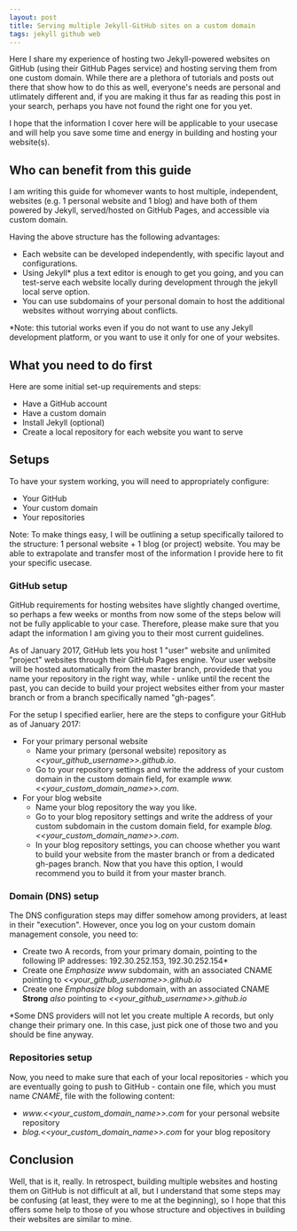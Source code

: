 ```yaml
---
layout: post
title: Serving multiple Jekyll-GitHub sites on a custom domain
tags: jekyll github web
---
```


Here I share my experience of hosting two Jekyll-powered websites on GitHub (using their GitHub Pages service) and hosting serving them from one custom domain. While there are a plethora of tutorials and posts out there that show how to do this as well, everyone's needs are personal and utlimately different and, if you are making it thus far as reading this post in your search, perhaps you have not found the right one for you yet.

I hope that the information I cover here will be applicable to your usecase and will help you save some time and energy in building and hosting your website(s).


## Who can benefit from this guide

I am writing this guide for whomever wants to host multiple, independent, websites (e.g. 1 personal website and 1 blog) and have both of them powered by Jekyll, served/hosted on GitHub Pages, and accessible via custom domain.

Having the above structure has the following advantages:

- Each website can be developed independently, with specific layout and configurations.
- Using Jekyll* plus a text editor is enough to get you going, and you can test-serve each website locally during development through the jekyll local serve option.
- You can use subdomains of your personal domain to host the additional websites without worrying about conflicts.

*Note: this tutorial works even if you do not want to use any Jekyll development platform, or you want to use it only for one of your websites.

## What you need to do first

Here are some initial set-up requirements and steps:

 - Have a GitHub account
 - Have a custom domain
 - Install Jekyll (optional)
 - Create a local repository for each website you want to serve

## Setups

To have your system working, you will need to appropriately configure:

 - Your GitHub
 - Your custom domain
 - Your repositories

Note: To make things easy, I will be outlining a setup specifically tailored to the structure: 1 personal website + 1 blog (or project) website. You may be able to extrapolate and transfer most of the information I provide here to fit your specific usecase. 

### GitHub setup
 
GitHub requirements for hosting websites have slightly changed overtime, so perhaps a few weeks or months from now some of the steps below will not be fully applicable to your case. Therefore, please make sure that you adapt the information I am giving you to their most current guidelines.

As of January 2017, GitHub lets you host 1 "user" website and unlimited "project" websites through their GitHub Pages engine. Your user website will be hosted automatically from the master branch, providede that you name your repository in the right way, while - unlike until the recent the past, you can decide to build your project websites either from your master branch or from a branch specifically named "gh-pages".

For the setup I specified earlier, here are the steps to configure your GitHub as of January 2017:

 - For your primary personal website
   - Name your primary (personal website) repository as *<<your_github_username>>.github.io*.
   - Go to your repository settings and write the address of your custom domain in the custom domain field, for example *www.<<your_custom_domain_name>>.com*.
 - For your blog website
   - Name your blog repository the way you like.
   - Go to your blog repository settings and write the address of your custom subdomain in the custom domain field, for example *blog.<<your_custom_domain_name>>.com*.
   - In your blog repository settings, you can choose whether you want to build your website from the master branch or from a dedicated gh-pages branch. Now that you have this option, I would recommend you to build it from your master branch.

### Domain (DNS) setup
 
The DNS configuration steps may differ somehow among providers, at least in their "execution". However, once you log on your custom domain management console, you need to:

 - Create two A records, from your primary domain, pointing to the following IP addresses: 192.30.252.153, 192.30.252.154* 
 - Create one *Emphasize* _www_ subdomain, with an associated CNAME pointing to *<<your_github_username>>.github.io*
 - Create one *Emphasize* _blog_ subdomain, with an associated CNAME **Strong** _also_ pointing to *<<your_github_username>>.github.io*

*Some DNS providers will not let you create multiple A records, but only change their primary one. In this case, just pick one of those two and you should be fine anyway.

### Repositories setup
 
Now, you need to make sure that each of your local repositories - which you are eventually going to push to GitHub - contain one file, which you must name *CNAME*, file with the following content:

 - *www.<<your_custom_domain_name>>.com* for your personal website repository
 - *blog.<<your_custom_domain_name>>.com* for your blog repository

## Conclusion

Well, that is it, really. In retrospect, building multiple websites and hosting them on GitHub is not difficult at all, but I understand that some steps may be confusing (at least, they were to me at the beginning), so I hope that this offers some help to those of you whose structure and objectives in building their websites are similar to mine.

<script>
  (function(i,s,o,g,r,a,m){i['GoogleAnalyticsObject']=r;i[r]=i[r]||function(){
  (i[r].q=i[r].q||[]).push(arguments)},i[r].l=1*new Date();a=s.createElement(o),
  m=s.getElementsByTagName(o)[0];a.async=1;a.src=g;m.parentNode.insertBefore(a,m)
  })(window,document,'script','https://www.google-analytics.com/analytics.js','ga');

  ga('create', 'UA-101907146-1', 'auto');
  ga('send', 'pageview');

</script>